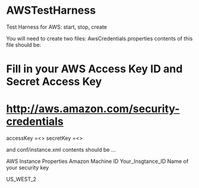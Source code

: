 AWSTestHarness
==============

Test Harness for AWS: start, stop, create

You will need to create two files: 
AwsCredentials.properties
contents of this file should be:

# Fill in your AWS Access Key ID and Secret Access Key
# http://aws.amazon.com/security-credentials
accessKey =<<YourKey>>
secretKey =<<YourSecretKey>>

and conf/instance.xml
contents should be ...

<?xml version="1.0" encoding="UTF-8" standalone="no"?>
<!DOCTYPE properties SYSTEM "http://java.sun.com/dtd/properties.dtd">
<properties>
<comment>AWS Instance Properties</comment>
<!-- These are the pre-defined (amazon, public shared and your private AMI's) -->
<entry key="aws_id">Amazon Machine ID</entry>
<!-- The current instance you are working with -->
<entry key="instance_id">Your_Insgtance_ID</entry>
<!-- same of you key -->
<entry key="key_name">Name of your security key</entry>
<!--
*** MUST MATCH ***
AP_NORTHEAST_1
AP_SOUTHEAST_1
AP_SOUTHEAST_2
CN_NORTH_1
EU_WEST_1
GovCloud
SA_EAST_1
US_EAST_1
US_WEST_1
US_WEST_2
 -->

<entry key="region">US_WEST_2</entry>
</properties>
